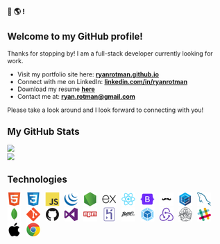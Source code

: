 ### 👋 🌎 !

## Welcome to my GitHub profile!

Thanks for stopping by! I am a full-stack developer currently looking for work.

- Visit my portfolio site here: [**ryanrotman.github.io**](https://ryanrotman.github.io/)
- Connect with me on LinkedIn: [**linkedin.com/in/ryanrotman**](https://www.linkedin.com/in/ryanrotman/)
- Download my resume [**here**](https://ryanrotman.github.io/static/media/RyanRotman_Resume.d1af8169.pdf)
- Contact me at: [**ryan.rotman@gmail.com**](mailto:ryan.rotman@gmail.com)

Please take a look around and I look forward to connecting with you!

## My GitHub Stats

<p>
    <img src="https://github-readme-stats.vercel.app/api?username=ryanrotman&show_icons=true&theme=dark" />
    <br>
    <img src="https://github-readme-stats.vercel.app/api/top-langs/?username=ryanrotman&layout=compact&theme=dark" />
</p>

## Technologies

<p>
    <!-- HTML5 -->
        <img src="https://raw.githubusercontent.com/devicons/devicon/master/icons/html5/html5-original.svg" width="32" alt="HTML5" />
        &nbsp;
    <!-- CSS3 -->
        <img src="https://raw.githubusercontent.com/devicons/devicon/master/icons/css3/css3-original.svg" width="32" alt="CSS3" />
        &nbsp;
    <!-- JavaScript -->
        <img src="https://raw.githubusercontent.com/devicons/devicon/master/icons/javascript/javascript-original.svg" width="32" alt="JavaScript" />
        &nbsp;
    <!-- jQuery -->
        <img src="https://raw.githubusercontent.com/devicons/devicon/master/icons/jquery/jquery-original.svg" width="32" alt="jQuery" />
        &nbsp;
    <!-- NodeJS -->
        <img src="https://raw.githubusercontent.com/devicons/devicon/master/icons/nodejs/nodejs-original.svg" width="32" alt="NodeJS" />
        &nbsp;
    <!-- Express -->
        <img src="https://raw.githubusercontent.com/devicons/devicon/master/icons/express/express-original.svg" width="32" alt="Express" />
        &nbsp;
    <!-- React -->
        <img src="https://raw.githubusercontent.com/devicons/devicon/master/icons/react/react-original.svg" width="32" alt="React" />
        &nbsp;
    <!-- Bootstrap -->
        <img src="https://raw.githubusercontent.com/devicons/devicon/master/icons/bootstrap/bootstrap-plain.svg" width="32" alt="Bootstrap" />
        &nbsp;
    <!-- Handlebars -->
        <img src="https://raw.githubusercontent.com/devicons/devicon/master/icons/handlebars/handlebars-original.svg" width="32" alt="Handlebars" />
        &nbsp;
    <!-- Sequelize -->
        <img src="https://raw.githubusercontent.com/devicons/devicon/master/icons/sequelize/sequelize-original.svg" width="32" alt="Sequelize" />
        &nbsp;
    <!-- MySQL -->
        <img src="https://raw.githubusercontent.com/devicons/devicon/master/icons/mysql/mysql-original.svg" width="32" alt="MySQL" />
        &nbsp;
    <!-- MongoDB -->
        <img src="https://raw.githubusercontent.com/devicons/devicon/master/icons/mongodb/mongodb-original.svg" width="32" alt="MongoDB" />
        &nbsp;
    <!-- Git -->
        <img src="https://raw.githubusercontent.com/devicons/devicon/master/icons/git/git-original.svg" width="32" alt="Git" />
        &nbsp;
    <!-- GitHub -->
        <img src="https://raw.githubusercontent.com/devicons/devicon/master/icons/github/github-original.svg" width="32" alt="GitHub" />
        &nbsp;
    <!-- VisualStudio -->
        <img src="https://raw.githubusercontent.com/devicons/devicon/master/icons/visualstudio/visualstudio-plain.svg" width="32" alt="VisualStudio" />
        &nbsp;
    <!-- npm -->
        <img src="https://raw.githubusercontent.com/devicons/devicon/master/icons/npm/npm-original-wordmark.svg" width="32" alt="npm" />
        &nbsp;
    <!-- Heroku -->
        <img src="https://raw.githubusercontent.com/devicons/devicon/master/icons/heroku/heroku-original.svg" width="32" alt="Heroku" />
        &nbsp;
    <!-- Babel -->
        <img src="https://raw.githubusercontent.com/devicons/devicon/master/icons/babel/babel-plain.svg" width="32" alt="Babel" />
        &nbsp;
    <!-- Webpack -->
        <img src="https://raw.githubusercontent.com/devicons/devicon/master/icons/webpack/webpack-original.svg" width="32" alt="Webpack" />
        &nbsp;
    <!-- Redux -->
        <img src="https://raw.githubusercontent.com/devicons/devicon/ac557d6ff33ff370a5db99f97aeab35ea5c67fbd/icons/redux/redux-original.svg" width="32" alt="Webpack" />
    &nbsp;
    <!-- Travis -->
        <img src="https://raw.githubusercontent.com/devicons/devicon/master/icons/travis/travis-plain.svg" width="32" alt="Travis" />
        &nbsp;
    <!-- Slack -->
        <img src="https://raw.githubusercontent.com/devicons/devicon/master/icons/slack/slack-original.svg" width="32" alt="Slack" />
        &nbsp;
    <!-- Apple -->
        <img src="https://raw.githubusercontent.com/devicons/devicon/master/icons/apple/apple-original.svg" width="32" alt="Apple" />
        &nbsp;
    <!-- Chrome -->
        <img src="https://raw.githubusercontent.com/devicons/devicon/master/icons/chrome/chrome-original.svg" width="32" alt="Chrome" />
        &nbsp;
</p>

<!--
**ryanrotman/ryanrotman** is a ✨ _special_ ✨ repository because its `README.md` (this file) appears on your GitHub profile.

Here are some ideas to get you started:

- 🔭 I’m currently working on ...
- 🌱 I’m currently learning ...
- 👯 I’m looking to collaborate on ...
- 🤔 I’m looking for help with ...
- 💬 Ask me about ...
- 📫 How to reach me: ...
- 😄 Pronouns: ...
- ⚡ Fun fact: ...
-->
